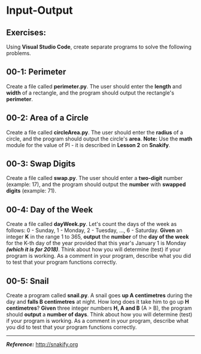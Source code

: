 # Input-Output

## Exercises:

Using **Visual Studio Code**, create separate programs to solve the following problems.

## 00-1: Perimeter
Create a file called **perimeter.py**.  The user should enter the **length** and **width** of a rectangle, and the program should output the rectangle's **perimeter**.

## 00-2: Area of a Circle
Create a file called **circleArea.py**.  The user should enter the **radius** of a circle, and the program should output the circle's **area**.  **Note:**  Use the **math** module for the value of PI - it is described in **Lesson 2** on **Snakify**.

## 00-3: Swap Digits
Create a file called **swap.py**.  The user should enter a **two-digit** number (example: 17), and the program should output the **number** with **swapped digits** (example: 71).

## 00-4: Day of the Week
Create a file called **dayWeek.py**.  Let's count the days of the week as follows: 0 - Sunday, 1 - Monday, 2 - Tuesday, ..., 6 - Saturday. **Given** an integer **K** in the range 1 to 365, **output** the **number** of the **day of the week** for the K-th day of the year provided that this year's January 1 is Monday ***(which it is for 2018)***.  Think about how you will determine (test) if your program is working.  As a comment in your program, describe what you did to test that your program functions correctly.

## 00-5: Snail
Create a program called **snail.py**.  A snail goes **up A centimetres** during the day and **falls B centimetres** at night. How long does it take him to go up **H centimetres**? **Given** three integer numbers **H, A and B** (A > B), the program should **output** a **number of days**.  Think about how you will determine (test) if your program is working.  As a comment in your program, describe what you did to test that your program functions correctly.

---

***Reference:***  http://snakify.org
